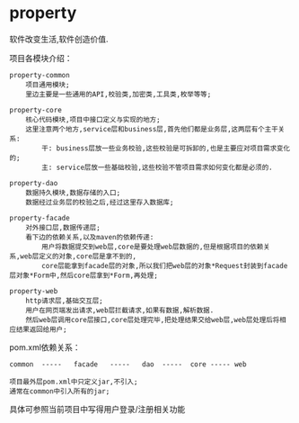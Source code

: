 # property
软件改变生活,软件创造价值.

项目各模块介绍：

    property-common
        项目通用模块;
        里边主要是一些通用的API,校验类,加密类,工具类,枚举等等;

    property-core
        核心代码模块,项目中接口定义与实现的地方;
        这里注意两个地方,service层和business层,首先他们都是业务层,这两层有个主干关系:
            干: business层放一些业务校验,这些校验是可拆卸的,也是主要应对项目需求变化的;
            主: service层放一些基础校验,这些校验不管项目需求如何变化都是必须的.

    property-dao
        数据持久模块,数据存储的入口;
        数据经过业务层的校验之后,经过这里存入数据库;

    property-facade
        对外接口层,数据传递层;
        看下边的依赖关系,以及maven的依赖传递:
            用户将数据提交到web层,core是要处理web层数据的,但是根据项目的依赖关系,web层定义的对象,core层是拿不到的,
            core层能拿到facade层的对象,所以我们把web层的对象*Request封装到facade层对象*Form中,然后core层拿到*Form,再处理;

    property-web
        http请求层,基础交互层;
        用户在网页端发出请求,web层拦截请求,如果有数据,解析数据.
        然后web层调用core层接口,core层处理完毕,把处理结果交给web层,web层处理后将相应结果返回给用户;

pom.xml依赖关系：

    common  -----   facade   -----   dao  -----  core ----- web

    项目最外层pom.xml中只定义jar,不引入;
    通常在common中引入所有的jar;

具体可参照当前项目中写得用户登录/注册相关功能